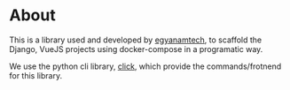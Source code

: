# About
This is a library used and developed by [egyanamtech](https://egyanamtech.com), to scaffold the Django, VueJS projects using docker-compose in a programatic way.

We use the python cli library, [click](https://click.palletsprojects.com/en/7.x/), which provide the commands/frotnend for this library.
